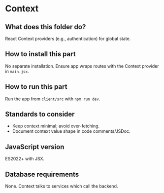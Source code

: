 # Context

## What does this folder do?
React Context providers (e.g., authentication) for global state.

## How to install this part
No separate installation. Ensure app wraps routes with the Context provider in `main.jsx`.

## How to run this part
Run the app from `client/src` with `npm run dev`.

## Standards to consider
- Keep context minimal; avoid over-fetching.
- Document context value shape in code comments/JSDoc.

## JavaScript version
ES2022+ with JSX.

## Database requirements
None. Context talks to services which call the backend.
